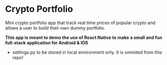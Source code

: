 # Crypto Portfolio
Mini crypto portfolio app that track real time prices of popular crypto and allows a user to build their own dummy portfolio.

**This app is meant to demo the use of React Native to make a small and fun full-stack application for Android & IOS**

* settings.py to be stored in local environment only. It is ommited from this repo!
